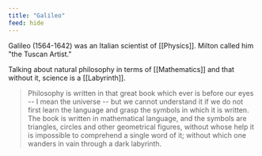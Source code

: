 ```yaml
---
title: "Galileo"
feed: hide
---
```


Galileo (1564-1642) was an Italian scientist of [[Physics]]. Milton called him "the Tuscan Artist."


Talking about natural philosophy in terms of [[Mathematics]] and that without it, science is a [[Labyrinth]].

>Philosophy is written in that great book which ever is before our eyes -- I mean the universe -- but we cannot understand it if we do not first learn the language and grasp the symbols in which it is written. The book is written in mathematical language, and the symbols are triangles, circles and other geometrical figures, without whose help it is impossible to comprehend a single word of it; without which one wanders in vain through a dark labyrinth.